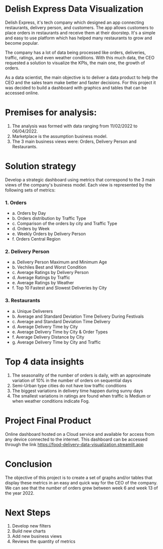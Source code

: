 # Delish Express Data Visualization

Delish Express, it's tech company which designed an app connecting restaurants, delivery person, and customers. The app allows customers to place orders in restaurants and receive them at their doorstep. It's a simple and easy to use platform which has helped many restaurants to grow and become popular.

The company has a lot of data being processed like orders, deliveries, traffic, ratings, and even weather conditions. With this much data, the CEO requested a solution to visualize the KPIs, the main one, the growth of orders.

As a data scientist, the main objective is to deliver a data product to help the CEO and the sales team make better and faster decisions. For this project it was decided to build a dashboard with graphics and tables that can be accessed online.

# Premises for analysis:
1. The analysis was formed with data ranging from 11/02/2022 to 06/04/2022.
2. Marketplace is the assumption business model.
3. The 3 main business views were: Orders, Delivery Person and Restaurants.

# Solution strategy
Develop a strategic dashboard using metrics that correspond to the 3 main views of the company's business model. Each view is represented by the following sets of metrics:

### 1. Orders
  - a. Orders by Day
  - b. Orders distribution by Traffic Type
  - c. Comparison of the orders by city and Traffic Type
  - d. Orders by Week
  - e. Weekly Orders by Delivery Person
  - f. Orders Central Region

### 2. Delivery Person
  - a. Delivery Person Maximum and Minimum Age
  - b. Vechiles Best and Worst Condition
  - c. Average Ratings by Delivery Person
  - d. Average Ratings by Traffic
  - e. Average Ratings by Weather
  - f. Top 10 Fastest and Slowest Deliveries by City

### 3. Restaurants
  - a. Unique Deliverers
  - b. Average and Standard Deviation Time Delivery During Festivals
  - c. Average and Standard Deviation Time Delivery
  - d. Average Delivery Time by City
  - e. Average Delivery Time by City & Order Types
  - f. Average Delivery Distance by City
  - g. Average Delivery Time by City and Traffic

# Top 4 data insights
1. The seasonality of the number of orders is daily, with an approximate variation of 10% in the number of orders on sequential days
2. Semi-Urban type cities do not have low traffic conditions
3. The biggest variations in delivery time happen during sunny days
4. The smallest variations in ratings are found when traffic is Medium or when weather conditions indicate Fog. 

# Project Final Product
Online dashboard hosted on a Cloud service and available for access from any device connected to the internet. 
This dashboard can be accessed through the link https://food-delivery-data-visualization.streamlit.app

# Conclusion
The objective of this project is to create a set of graphs and/or tables that display these metrics in an easy and quick way for the CEO of the company. We can see that the number of orders grew between week 6 and week 13 of the year 2022.

# Next Steps
1. Develop new filters
2. Build new charts
3. Add new business views
4. Reviews the quantity of metrics
